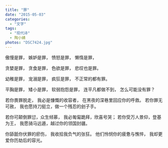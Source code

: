 ```yaml
---
title: "罪"
date: "2015-05-03"
categories: 
  - "文字"
tags: 
  - "现代诗"
  - 陶小婧
photos: "DSC7424.jpg"
---
```

傲慢是罪，
嫉妒是罪， 
愤怒是罪， 
懒惰是罪，

贪婪是罪，
贪食是罪， 
色欲是罪， 
悲叹也是罪。

幼稚是罪，
宠溺是罪， 
疯狂是罪，
不正常的都有罪。

平胸是罪， 
矮小是罪，
软弱抱怨是罪，
连平凡都做不到，
怎么可能没有罪？

若你畏罪脱走，
我必是慷慨的收容者，
在黑夜的深巷里回应你的呼救。
若你罪无可赦， 
我也愿持刀挺立，做一个残忍的刽子手。

若你可颠倒罪愆，众生倾慕，
我必匍匐跪拜，欣喜号哭； 
若你受万人景仰，登基为王， 
我愿骑马远遁，越过你的领国封疆。

你舔舐你伏罪的瘀伤， 
我收拾我负气的张狂。
他们怜悯你的疲惫与憔悴， 
我却更爱你历劫后的容光。
